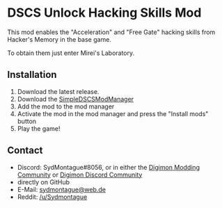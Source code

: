 # DSCS Unlock Hacking Skills Mod

This mod enables the "Acceleration" and "Free Gate" hacking skills from Hacker's Memory in the base game.

To obtain them just enter Mirei's Laboratory.

## Installation

1. Download the latest release.
2. Download the [SimpleDSCSModManager](https://github.com/Pherakki/SimpleDSCSModManager)
3. Add the mod to the mod manager
4. Activate the mod in the mod manager and press the "Install mods" button
5. Play the game!

## Contact
* Discord: SydMontague#8056, or in either the [Digimon Modding Community](https://discord.gg/cb5AuxU6su) or [Digimon Discord Community](https://discord.gg/0VODO3ww0zghqOCO)
* directly on GitHub
* E-Mail: sydmontague@web.de
* Reddit: [/u/Sydmontague](https://reddit.com/u/sydmontague)
